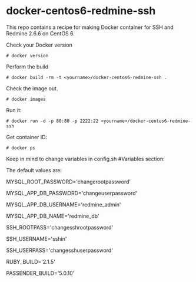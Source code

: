 docker-centos6-redmine-ssh
========================

This repo contains a recipe for making Docker container for SSH and Redmine 2.6.6 on CentOS 6. 

Check your Docker version

    # docker version

Perform the build

    # docker build -rm -t <yourname>/docker-centos6-redmine-ssh .

Check the image out.

    # docker images

Run it:

    # docker run -d -p 80:80 -p 2222:22 <yourname>/docker-centos6-redmine-ssh

Get container ID:

    # docker ps

Keep in mind to change variables in config.sh #Variables section:

The default values are:

MYSQL_ROOT_PASSWORD='changerootpassword'

MYSQL_APP_DB_PASSWORD='changeuserpassword'

MYSQL_APP_DB_USERNAME='redmine_admin'

MYSQL_APP_DB_NAME='redmine_db'

SSH_ROOTPASS='changesshrootpassword'

SSH_USERNAME='sshin'

SSH_USERPASS='changesshuserpassword'

RUBY_BUILD='2.1.5'

PASSENDER_BUILD='5.0.10'

